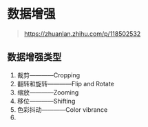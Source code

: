 # 数据增强

> <https://zhuanlan.zhihu.com/p/118502532>

## 数据增强类型

1. 裁剪————Cropping
2. 翻转和旋转————Flip and Rotate
3. 缩放————Zooming
4. 移位————Shifting
5. 色彩抖动————Color vibrance
6. 
